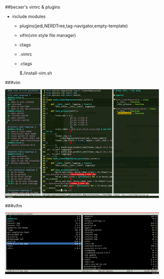 ##becxer's vimrc & plugins

* include modules

    - plugins(jedi,NERDTree,tag-navigator,empty-template)
    - vifm(vim style file manager)
    - ctags
    - .vimrc
    - .ctags


        $./install-vim.sh
        
        
###vim

![alt vim](https://raw.githubusercontent.com/becxer/vimrc/master/vimrc_screenshot.png)


###vifm

![alt vifm](https://raw.githubusercontent.com/becxer/vimrc/master/vifm_screenshot.png)
